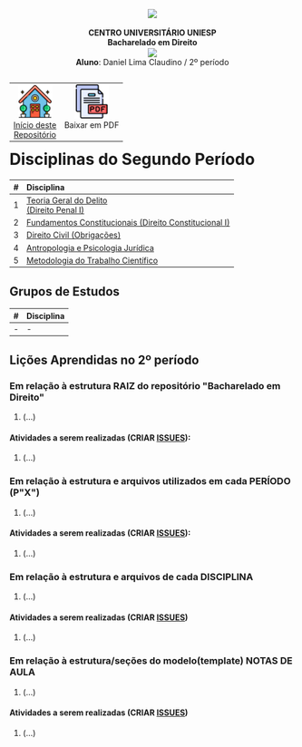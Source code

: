 <div align="center">

<p align="center"><img height="120" src="../figuras/LOGO_UNIESP.png"> </p>

<p align="center"><b>CENTRO UNIVERSITÁRIO UNIESP</b><br>
<b>Bacharelado em Direito</b><br>
<img align="center" src="../figuras/FOTO_PERFIL_DANIEL_CLAUDINO_2023.png" width="80"><br>
<b>Aluno</b>: Daniel Lima Claudino / 2º período<br>
 </p>
</div>

<table align="right" border="0">
  <tr>
    <td align="center" valign="top">
      <a href="../README.md">
        <img src="https://github.com/dnlclaudino/imagens/blob/master/icones/icone-casa2.png?raw=true" heigh="60" width="60"><br>Início deste <br>Repositório
      </a>
    </td>
    <td align="center" valign="top">
        <img src="https://github.com/dnlclaudino/imagens/blob/master/icones-aplicativos/pdf/pdf.png?raw=true" heigh="60" width="60"><br>Baixar em PDF
    </td>
  </tr>
</table><br><br><br><br><br>

# Disciplinas do Segundo Período

|#|Disciplina|
|:---:|:---|
|1|[Teoria Geral do Delito<br>(Direito Penal I)](./teoria-do-delito/README.md)|
|2|[Fundamentos Constitucionais (Direito Constitucional I)](./fundamentos-constitucionais/README.md)|
|3|[Direito Civil (Obrigações)](./direito-civil-obrigacoes/README.md)|
|4|[Antropologia e Psicologia Jurídica](./antropologia-e-psicologia-juridica/README.md)|
|5|[Metodologia do Trabalho Científico](./metodologia-do-trabalho-cientifico/README.md)|

## Grupos de Estudos

|#|Disciplina|
|:---:|:---|
|-|-|

## Lições Aprendidas no 2º período

### Em relação à estrutura RAIZ do repositório "Bacharelado em Direito"

1. (...)
 
#### Atividades a serem realizadas (CRIAR <b><u>ISSUES</u></b>):

1. (...)

### Em relação à estrutura e arquivos utilizados em cada PERÍODO (P"X")

1. (...)

#### Atividades a serem realizadas (CRIAR <b><u>ISSUES</u></b>):

1. (...)

### Em relação à estrutura e arquivos de cada DISCIPLINA

1. (...)

#### Atividades a serem realizadas (CRIAR <b><u>ISSUES</u></b>)

1. (...)

### Em relação à estrutura/seções do modelo(template) NOTAS DE AULA

1. (...)

#### Atividades a serem realizadas (CRIAR <b><u>ISSUES</u></b>)

1. (...)